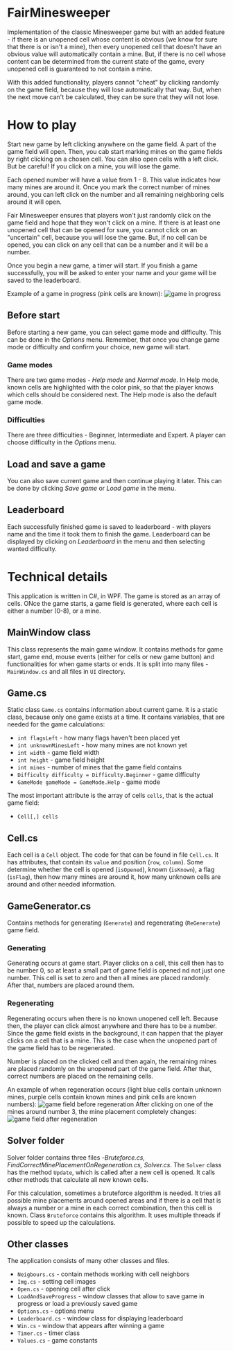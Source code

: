 # FairMinesweeper
Implementation of the classic Minesweeper game but with an added feature - if there is an unopened cell whose content is obvious (we know for sure that there is or isn't a mine), then every unopened cell that doesn't have an obvious value will automatically contain a mine. But, if there is no cell whose content can be determined from the current state of the game, every unopened cell is guaranteed to not contain a mine. 

With this added functionality, players cannot "cheat" by clicking randomly on the game field, because they will lose automatically that way. But, when the next move can't be calculated, they can be sure that they will not lose.

# How to play
Start new game by left clicking anywhere on the game field. A part of the game field 
will open. Then, you cab start marking mines on the game fields by right clicking 
on a chosen cell. You can also open cells with a left click. But be careful! If 
you click on a mine, you will lose the game.

Each opened number will have a value from 1 - 8. This value indicates how 
many mines are around it. Once you mark the correct number of mines around, you 
can left click on the number and all remaining neighboring cells around it 
will open.

Fair Minesweeper ensures that players won't just randomly click on the game field 
and hope that they won't click on a mine. If there is at least one unopened cell 
that can be opened for sure, you cannot click on an "uncertain" cell, because you 
will lose the game. But, if no cell can be opened, you can click on any cell that 
can be a number and it will be a number.

Once you begin a new game, a timer will start. If you finish a game successfully,
you will be asked to enter your name and your game will be saved to the leaderboard.

Example of a game in progress (pink cells are known):
![game in progress](pic/example_game.png "Example game")


## Before start
Before starting a new game, you can select game mode and difficulty. This can be 
done in the *Options* menu. Remember, that once you change game mode or difficulty 
and confirm your choice, new game will start.

### Game modes
There are two game modes - *Help mode* and *Normal mode*. In Help mode, known 
cells are highlighted with the color pink, so that the player knows which cells 
should be considered next. The Help mode is also the default game mode.

### Difficulties
There are three difficulties - Beginner, Intermediate and Expert. A player can 
choose difficulty in the *Options* menu. 

## Load and save a game
You can also save current game and then continue playing it later. This can be 
done by clicking *Save game* or *Load game* in the menu.

## Leaderboard
Each successfully finished game is saved to leaderboard - with players name and the 
time it took them to finish the game. Leaderboard can be displayed by clicking on 
*Leaderboard* in the menu and then selecting wanted difficulty.

# Technical details
This application is written in C#, in WPF. The game is stored as an array of cells. 
ONce the game starts, a game field is generated, where each cell is either a number 
(0-8), or a mine. 

## MainWindow class
This class represents the main game window. It contains methods for game start, game 
end, mouse events (either for cells or new game button) and functionalities for when game 
starts or ends. It is split into many files - `MainWindow.cs` and all files in `UI`
directory.

## Game.cs
Static class `Game.cs` contains information about current game. 
It is a static class, because only one game exists at a time. It contains variables, 
that are needed for the game calculations:
* `int flagsLeft` - how many flags haven't been placed yet
* `int unknownMinesLeft` - how many mines are not known yet
* `int width` - game field width
* `int height` - game field height
* `int mines` - number of mines that the game field contains
* `Difficulty difficulty = Difficulty.Beginner` - game difficulty
* `GameMode gameMode = GameMode.Help` - game mode

The most important attribute is the array of cells `cells`, that is the actual 
game field:
* `Cell[,] cells`

## Cell.cs
Each cell is a `Cell` object. The code for that can be found in file `Cell.cs`. 
It has attributes, that contain its `value` and position (`row`, `column`). 
Some determine whether the cell is opened (`isOpened`), known
(`isKnown`), a flag (`isFlag`), then how many mines are around it, how many unknown 
cells are around and other needed information.

## GameGenerator.cs
Contains methods for generating (`Generate`) and regenerating (`ReGenerate`) 
game field. 

### Generating
Generating occurs at game start. Player clicks on a cell, this cell then has to 
be number 0, so at least a small part of game field is opened nd not just one number.
This cell is set to zero and then all mines are placed randomly. After that, 
numbers are placed around them.

### Regenerating
Regenerating occurs when there is no known unopened cell left. Because then, the player 
can click almost anywhere and there has to be a number. Since the game field exists in 
the background, it can happen that the player clicks on a cell that is a mine. This is the 
case when the unopened part of the game field has to be regenerated. 

Number is placed on the clicked cell and then again, the remaining mines are placed randomly 
on the unopened part of the game field. After that, correct numbers are placed on the 
remaining cells.

An example of when regeneration occurs (light blue cells contain unknown mines, 
purple cells contain known mines and pink cells are known numbers):
![game field before regeneration](pic/before_reg.png "Before regeneration")
After clicking on one of the mines around number 3, the mine placement completely changes:
![game field after regeneration](pic/after_reg.png "After regeneration")


## Solver folder
Solver folder contains three files -*Bruteforce.cs, 
FindCorrectMinePlacementOnRegeneration.cs, Solver.cs*. The  `Solver` class has the 
method `Update`, which is called after a new cell is opened. It calls other methods 
that calculate all new known cells. 

For this calculation, sometimes a bruteforce algorithm is needed. It tries all possible 
mine placements around opened areas and if there is a cell that is always a number or a mine 
in each correct combination, then this cell is known. Class `Bruteforce` contains this 
algorithm. It uses multiple threads if possible to speed up the calculations. 

## Other classes
The application consists of many other classes and files.
* `Neigbours.cs` - contain methods working with cell neighbors
* `Img.cs` - setting cell images
* `Open.cs` - opening cell after click 
* `LoadAndSaveProgress` - window classes that allow to save game in progress or load a
previously saved game
* `Options.cs` - options menu
* `Leaderboard.cs` - window class for displaying leaderboard
* `Win.cs` - window that appears after winning a game
* `Timer.cs` - timer class
* `Values.cs` - game constants